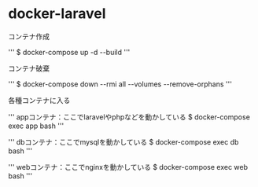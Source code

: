 # docker-laravel

コンテナ作成

'''
$ docker-compose up -d --build
'''

コンテナ破棄

'''
$ docker-compose down --rmi all --volumes --remove-orphans
'''

各種コンテナに入る

'''
appコンテナ：ここでlaravelやphpなどを動かしている
$ docker-compose exec app bash
'''

'''
dbコンテナ：ここでmysqlを動かしている
$ docker-compose exec db bash
'''

'''
webコンテナ：ここでnginxを動かしている
$ docker-compose exec web bash
'''